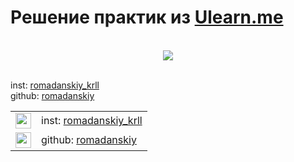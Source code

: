 # Решение практик из [Ulearn.me](https://ulearn.me/)
</br>
<div align="center">
    <img src="https://i.hizliresim.com/PDpmQ7.gif">
</div>  
</br>

inst: [romadanskiy_krll](https://www.instagram.com/romadanskiy_krll/)  
github: [romadanskiy](https://github.com/romadanskiy)  



|                |              |
| -------------: |:-------------|
|<img src="https://www.flaticon.com/svg/static/icons/svg/1384/1384015.svg" width="25">| inst: [romadanskiy_krll](https://www.instagram.com/romadanskiy_krll/)   |
|<img src="https://www.flaticon.com/svg/static/icons/svg/733/733609.svg" width="25">| github: [romadanskiy](https://github.com/romadanskiy) |